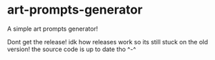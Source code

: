 # art-prompts-generator
A simple art prompts generator!  

Dont get the release! idk how releases work so its still stuck on the old version! the source code is up to date tho ^-^
